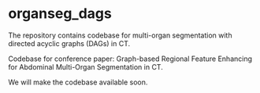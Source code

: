 # organseg_dags
The repository contains codebase for multi-organ segmentation with directed acyclic graphs (DAGs) in CT.

Codebase for conference paper: Graph-based Regional Feature Enhancing for Abdominal Multi-Organ Segmentation in CT.

We will make the codebase available soon.
